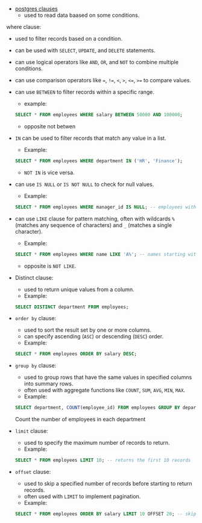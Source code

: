 - [postgres clauses](https://youtu.be/cnzka7kF5Zk?si=-nOUTBa-c0Ue1AKj&t=4687)
    - used to read data baased on some conditions.

where clause:   
- used to filter records based on a condition.
- can be used with `SELECT`, `UPDATE`, and `DELETE` statements.
- can use logical operators like `AND`, `OR`, and `NOT` to combine multiple conditions.
- can use comparison operators like `=`, `!=`, `<`, `>`, `<=`, `>=` to compare values.
- can use `BETWEEN` to filter records within a specific range.
    - example:
    
    ```sql
    SELECT * FROM employees WHERE salary BETWEEN 50000 AND 100000;
    ```

    - opposite not betwen
    
- `IN` can be used to filter records that match any value in a list.
    - Example:
    ```sql
    SELECT * FROM employees WHERE department IN ('HR', 'Finance');
    ```
    - `NOT IN` is vice versa.

- can use `IS NULL` or `IS NOT NULL` to check for null values.
    - Example:
    ```sql
    SELECT * FROM employees WHERE manager_id IS NULL; -- employees without a manager
    ```

- can use `LIKE` clause for pattern matching, often with wildcards `%` (matches any sequence of characters) and `_` (matches a single character).
    - Example:

    ```sql
    SELECT * FROM employees WHERE name LIKE 'A%'; -- names starting with 'A' 
    ```

   - opposite is `NOT LIKE`.
   
- Distinct clause:
    - used to return unique values from a column.
    - Example:
    ```sql
    SELECT DISTINCT department FROM employees;
    ```

- `order by` clause:
    - used to sort the result set by one or more columns.
    - can specify ascending (`ASC`) or descending (`DESC`) order.
    - Example:
    ```sql
    SELECT * FROM employees ORDER BY salary DESC;
    ``` 
- `group by` clause:
    - used to group rows that have the same values in specified columns into summary rows.
    - often used with aggregate functions like `COUNT`, `SUM`, `AVG`, `MIN`, `MAX`.
    - Example:
    ```sql
    SELECT department, COUNT(employee_id) FROM employees GROUP BY department;
    ``` 
     Count the number of employees in each department


- `limit` clause:
    - used to specify the maximum number of records to return.
    - Example:
    ```sql
    SELECT * FROM employees LIMIT 10; -- returns the first 10 records
    ```
- `offset` clause:
    - used to skip a specified number of records before starting to return records.
    - often used with `LIMIT` to implement pagination.
    - Example:
    ```sql
    SELECT * FROM employees ORDER BY salary LIMIT 10 OFFSET 20; -- skips the first 20 records and returns the next 10
    ```


